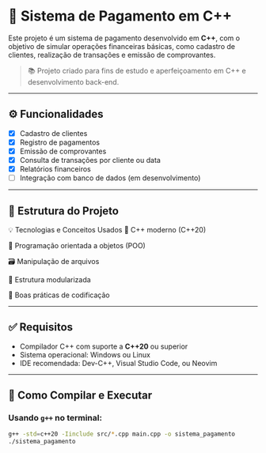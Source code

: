 # 💸 Sistema de Pagamento em C++

Este projeto é um sistema de pagamento desenvolvido em **C++**, com o objetivo de simular operações financeiras básicas, como cadastro de clientes, realização de transações e emissão de comprovantes.

> 📚 Projeto criado para fins de estudo e aperfeiçoamento em C++ e desenvolvimento back-end.

---

## ⚙️ Funcionalidades

- [x] Cadastro de clientes  
- [x] Registro de pagamentos  
- [x] Emissão de comprovantes  
- [x] Consulta de transações por cliente ou data  
- [x] Relatórios financeiros  
- [ ] Integração com banco de dados (em desenvolvimento)

---

## 📁 Estrutura do Projeto

💡 Tecnologias e Conceitos Usados
🧠 C++ moderno (C++20)

🧱 Programação orientada a objetos (POO)

🗃️ Manipulação de arquivos

🔁 Estrutura modularizada

📐 Boas práticas de codificação

---

## ✅ Requisitos

- Compilador C++ com suporte a **C++20** ou superior
- Sistema operacional: Windows ou Linux
- IDE recomendada: Dev-C++, Visual Studio Code, ou Neovim

---


## 🧪 Como Compilar e Executar

### Usando `g++` no terminal:

```bash
g++ -std=c++20 -Iinclude src/*.cpp main.cpp -o sistema_pagamento
./sistema_pagamento
